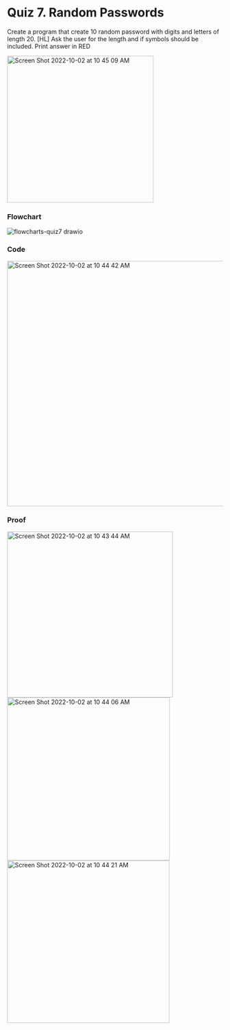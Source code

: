 # Quiz 7. Random Passwords
Create a program that create 10 random password with digits and letters of length 20.
[HL]  Ask the user for the length and if symbols should be included. Print answer in RED

<img width="342" alt="Screen Shot 2022-10-02 at 10 45 09 AM" src="https://user-images.githubusercontent.com/113817801/193434322-5af51c11-4307-492b-a17d-56eab1c990e6.png">



### Flowchart
![flowcharts-quiz7 drawio](https://user-images.githubusercontent.com/113817801/193434530-a03496f0-ac30-4c18-8cf1-e22d17526807.png)



### Code
<img width="572" alt="Screen Shot 2022-10-02 at 10 44 42 AM" src="https://user-images.githubusercontent.com/113817801/193434314-0f45faa6-fc12-44f1-b074-cc9c377d400c.png">



### Proof
<img width="387" alt="Screen Shot 2022-10-02 at 10 43 44 AM" src="https://user-images.githubusercontent.com/113817801/193434300-d7bf7c6d-1b5f-4d76-8b58-b0911af03f66.png">
<img width="380" alt="Screen Shot 2022-10-02 at 10 44 06 AM" src="https://user-images.githubusercontent.com/113817801/193434308-b60bd82b-f750-4c80-911d-1894c6481d9b.png">
<img width="379" alt="Screen Shot 2022-10-02 at 10 44 21 AM" src="https://user-images.githubusercontent.com/113817801/193434312-d8acb282-06c1-4b32-89ea-f5ad2c24e8e7.png">
